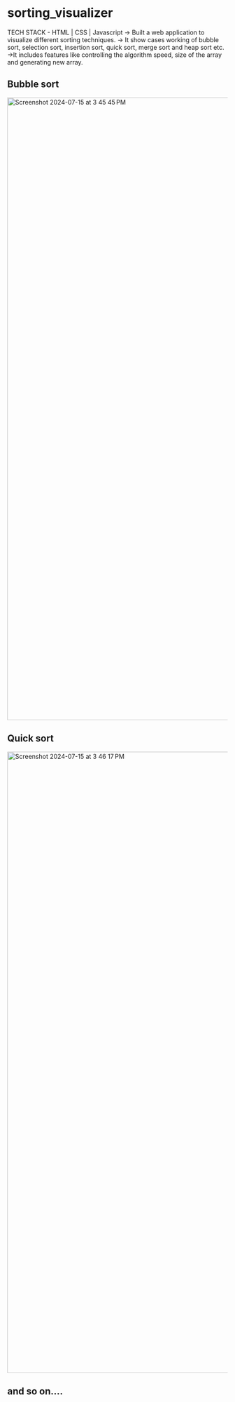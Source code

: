 # sorting_visualizer

TECH STACK - HTML | CSS | Javascript
-> Built a web application to visualize different
sorting techniques.
-> It show cases working of bubble sort, selection sort,
insertion sort, quick sort, merge sort and heap sort etc.
->It includes features like controlling the algorithm speed,
size of the array and generating new array.

## Bubble sort
<img width="1419" alt="Screenshot 2024-07-15 at 3 45 45 PM" src="https://github.com/user-attachments/assets/e6b33328-0912-4e37-862b-fd69053e98c0">

## Quick sort
<img width="1416" alt="Screenshot 2024-07-15 at 3 46 17 PM" src="https://github.com/user-attachments/assets/f2c3015e-4843-42f2-b2fb-3fb7d8ba229a">

## and so on....
